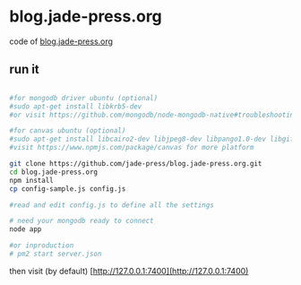 # blog.jade-press.org
code of [blog.jade-press.org](http://blog.jade-press.org)

## run it
```bash

#for mongodb driver ubuntu (optional)
#sudo apt-get install libkrb5-dev
#or visit https://github.com/mongodb/node-mongodb-native#troubleshooting for more

#for canvas ubuntu (optional)
#sudo apt-get install libcairo2-dev libjpeg8-dev libpango1.0-dev libgif-dev build-essential g++
#visit https://www.npmjs.com/package/canvas for more platform

git clone https://github.com/jade-press/blog.jade-press.org.git
cd blog.jade-press.org
npm install
cp config-sample.js config.js

#read and edit config.js to define all the settings 

# need your mongodb ready to connect
node app

#or inproduction
# pm2 start server.json

```

then visit (by default) [http://127.0.0.1:7400](http://127.0.0.1:7400)


